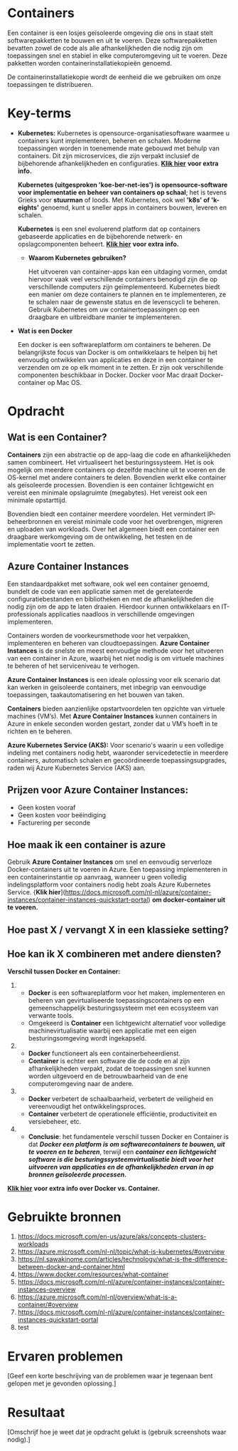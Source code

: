 # Containers

Een container is een losjes geïsoleerde omgeving die ons in staat stelt softwarepakketten te bouwen en uit te voeren. Deze softwarepakketten bevatten zowel de code als alle afhankelijkheden die nodig zijn om toepassingen snel en stabiel in elke computeromgeving uit te voeren. Deze pakketten worden containerinstallatiekopieën genoemd.

De containerinstallatiekopie wordt de eenheid die we gebruiken om onze toepassingen te distribueren.

# Key-terms
- **Kubernetes:** Kubernetes is opensource-organisatiesoftware waarmee u containers kunt implementeren, beheren en schalen.
  Moderne toepassingen worden in toenemende mate gebouwd met behulp van containers. Dit zijn microservices, die zijn verpakt inclusief de bijbehorende
  afhankelijkheden en configuraties. [**Klik hier**](https://azure.microsoft.com/nl-nl/topic/what-is-kubernetes/#overview) **voor extra info.**
  
  **Kubernetes (uitgesproken 'koe-ber-net-ies') is opensource-software voor implementatie en beheer van containers op schaal**; 
  het is tevens Grieks voor **stuurman** of loods. Met Kubernetes, ook wel **'k8s' of 'k-eights'** genoemd, kunt u sneller apps in containers bouwen, leveren en schalen.
  
  **Kubernetes** is een snel evoluerend platform dat op containers gebaseerde applicaties en de bijbehorende netwerk- en opslagcomponenten beheert. [**Klik hier**](https://docs.microsoft.com/en-us/azure/aks/concepts-clusters-workloads) **voor extra info.**
    
  - **Waarom Kubernetes gebruiken?**

    Het uitvoeren van container-apps kan een uitdaging vormen, omdat hiervoor vaak veel verschillende containers benodigd zijn die op verschillende computers zijn
    geïmplementeerd. Kubernetes biedt een manier om deze containers te plannen en te implementeren, ze te schalen naar de gewenste status en de levenscycli te beheren.
    Gebruik Kubernetes om uw containertoepassingen op een draagbare en uitbreidbare manier te implementeren.


- **Wat is een Docker**
  
  Een docker is een softwareplatform om containers te beheren. De belangrijkste focus van Docker is om ontwikkelaars te helpen bij het eenvoudig ontwikkelen van applicaties
  en deze in een container te verzenden om ze op elk moment in te zetten. Er zijn ook verschillende componenten beschikbaar in Docker. 
  Docker voor Mac draait Docker-container op Mac OS. 


# Opdracht

## Wat is een Container?

**Containers** zijn een abstractie op de app-laag die code en afhankelijkheden samen combineert. Het virtualiseert het besturingssysteem. Het is ook mogelijk om meerdere
containers op dezelfde machine uit te voeren en de OS-kernel met andere containers te delen. Bovendien werkt elke container als geïsoleerde processen. 
Bovendien is een container lichtgewicht en vereist een minimale opslagruimte (megabytes). Het vereist ook een minimale opstarttijd. 

Bovendien biedt een container meerdere voordelen. Het vermindert IP-beheerbronnen en vereist minimale code voor het overbrengen, migreren en uploaden van workloads. 
Over het algemeen biedt een container een draagbare werkomgeving om de ontwikkeling, het testen en de implementatie voort te zetten.

## Azure Container Instances

Een standaardpakket met software, ook wel een container genoemd, bundelt de code van een applicatie samen met de gerelateerde configuratiebestanden en bibliotheken en met de
afhankelijkheden die nodig zijn om de app te laten draaien. Hierdoor kunnen ontwikkelaars en IT-professionals applicaties naadloos in verschillende omgevingen implementeren.

Containers worden de voorkeursmethode voor het verpakken, implementeren en beheren van cloudtoepassingen. **Azure Container Instances** is de snelste en meest eenvoudige methode
voor het uitvoeren van een container in Azure, waarbij het niet nodig is om virtuele machines te beheren of het serviceniveau te verhogen.

**Azure Container Instances** is een ideale oplossing voor elk scenario dat kan werken in geïsoleerde containers, met inbegrip van eenvoudige toepassingen, 
taakautomatisering en het bouwen van taken. 

**Containers** bieden aanzienlijke opstartvoordelen ten opzichte van virtuele machines (VM’s). Met **Azure Container Instances** kunnen containers in Azure in enkele seconden 
worden gestart, zonder dat u VM’s hoeft in te richten en te beheren.

**Azure Kubernetes Service (AKS):** Voor scenario's waarin u een volledige indeling met containers nodig hebt, waaronder servicedetectie in meerdere containers,
automatisch schalen en gecoördineerde toepassingsupgrades, raden wij Azure Kubernetes Service (AKS) aan.

## Prijzen voor Azure Container Instances:
- Geen kosten vooraf
- Geen kosten voor beëindiging
- Facturering per seconde


## Hoe maak ik een container is azure
Gebruik **Azure Container Instances** om snel en eenvoudig serverloze Docker-containers uit te voeren in Azure. Een toepassing implementeren in een containerinstantie op aanvraag, wanneer u geen volledig indelingsplatform voor containers nodig hebt zoals Azure Kubernetes Service. {**Klik hier**](https://docs.microsoft.com/nl-nl/azure/container-instances/container-instances-quickstart-portal) **om docker-container uit te voeren.**


## Hoe past X / vervangt X in een klassieke setting?

## Hoe kan ik X combineren met andere diensten?

**Verschil tussen Docker en Container:**

1. -  **Docker** is een softwareplatform voor het maken, implementeren en beheren van gevirtualiseerde toepassingscontainers op een gemeenschappelijk besturingssysteem 
      met een ecosysteem van verwante tools.
   -  Omgekeerd is **Container** een lichtgewicht alternatief voor volledige machinevirtualisatie waarbij een applicatie met een eigen besturingsomgeving wordt ingekapseld.

2. -  **Docker** functioneert als een containerbeheerdienst. 
   -  **Container** is echter een software die de code en al zijn afhankelijkheden verpakt, zodat de toepassingen snel kunnen worden uitgevoerd en 
      de betrouwbaarheid van de ene computeromgeving naar de andere. 

3. -  **Docker** verbetert de schaalbaarheid, verbetert de veiligheid en vereenvoudigt het ontwikkelingsproces. 
   -  **Container** verbetert de operationele efficiëntie, productiviteit en versiebeheer, etc.

4. -  **Conclusie**: het fundamentele verschil tussen Docker en Container is dat _**Docker een platform is om softwarecontainers te bouwen, uit te voeren en te beheren**_, 
      terwijl een _**container een lichtgewicht software is die besturingssysteemvirtualisatie biedt voor het uitvoeren van applicaties en 
      de afhankelijkheden ervan in op bronnen geïsoleerde processen.**_

[**Klik hier**](https://nl.sawakinome.com/articles/technology/what-is-the-difference-between-docker-and-container.html) **voor extra info over Docker vs. Container.**



# Gebruikte bronnen
1. https://docs.microsoft.com/en-us/azure/aks/concepts-clusters-workloads
2. https://azure.microsoft.com/nl-nl/topic/what-is-kubernetes/#overview
3. https://nl.sawakinome.com/articles/technology/what-is-the-difference-between-docker-and-container.html
4. https://www.docker.com/resources/what-container
5. https://docs.microsoft.com/nl-nl/azure/container-instances/container-instances-overview
6. https://azure.microsoft.com/nl-nl/overview/what-is-a-container/#overview
7. https://docs.microsoft.com/nl-nl/azure/container-instances/container-instances-quickstart-portal
8. test


# Ervaren problemen
[Geef een korte beschrijving van de problemen waar je tegenaan bent gelopen met je gevonden oplossing.]

# Resultaat
[Omschrijf hoe je weet dat je opdracht gelukt is (gebruik screenshots waar nodig).]
